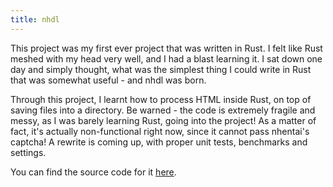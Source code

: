 ```yaml
---
title: nhdl
---
```


This project was my first ever project that was written in Rust. I felt like Rust meshed with my head very well, and I had a blast learning it. I sat down one day and simply thought, what was the simplest thing I could write in Rust that was somewhat useful - and nhdl was born.

Through this project, I learnt how to process HTML inside Rust, on top of saving files into a directory. Be warned - the code is extremely fragile and messy, as I was barely learning Rust, going into the project! As a matter of fact, it's actually non-functional right now, since it cannot pass nhentai's captcha! A rewrite is coming up, with proper unit tests, benchmarks and settings.

You can find the source code for it [here](https://github.com/j1nxie/nhdl).
